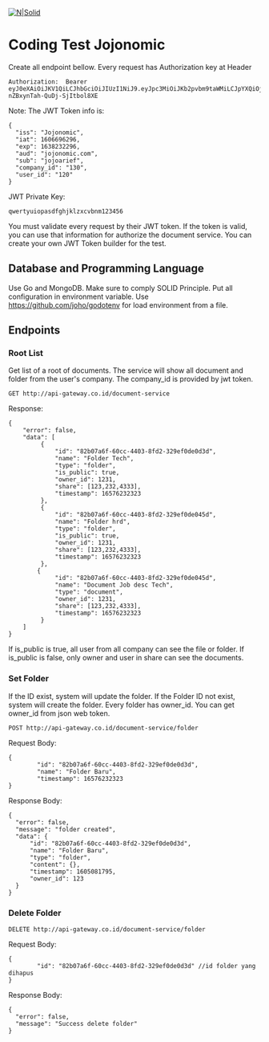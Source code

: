 

[![N|Solid](https://www.jojonomic.com/wp-content/uploads/2020/05/logo-jojonomic-with-ISO@2x-1.png)](https://jojonomic.com)

# Coding Test Jojonomic
Create all endpoint bellow. Every request has Authorization key at Header
```
Authorization:  Bearer eyJ0eXAiOiJKV1QiLCJhbGciOiJIUzI1NiJ9.eyJpc3MiOiJKb2pvbm9taWMiLCJpYXQiOjE2MDY2OTYyOTYsImV4cCI6MTYzODIzMjI5NiwiYXVkIjoiam9qb25vbWljLmNvbSIsInN1YiI6Impvam9hcmllZiIsImNvbXBhbnlfaWQiOiIxMzAiLCJ1c2VyX2lkIjoiMTIwIn0.jdnqi7hHmeeQlOJ1o-nZBxynTah-QuDj-SjItbol8XE
```
Note: The JWT Token info is:
```
{
  "iss": "Jojonomic",
  "iat": 1606696296,
  "exp": 1638232296,
  "aud": "jojonomic.com",
  "sub": "jojoarief",
  "company_id": "130",
  "user_id": "120"
}
```
JWT Private Key:
```
qwertyuiopasdfghjklzxcvbnm123456
```
You must validate every request by their JWT token. If the token is valid, you can use that information for authorize the document service. You can create your own JWT Token builder for the test.

## Database and Programming Language
Use Go and MongoDB. Make sure to comply SOLID Principle. Put all configuration in environment variable. Use https://github.com/joho/godotenv for load environment from a file.

## Endpoints
### Root List
Get list of a root of documents. The service will show all document and folder from the user's company. The company_id is provided by jwt token.
```
GET http://api-gateway.co.id/document-service
```
Response:
```
{
    "error": false,
    "data": [
         {
             "id": "82b07a6f-60cc-4403-8fd2-329ef0de0d3d",
             "name": "Folder Tech",
             "type": "folder",
             "is_public": true,
             "owner_id": 1231,
             "share": [123,232,4333],
             "timestamp": 16576232323
         },
         {
             "id": "82b07a6f-60cc-4403-8fd2-329ef0de045d",
             "name": "Folder hrd",
             "type": "folder",
             "is_public": true,
             "owner_id": 1231,
             "share": [123,232,4333],
             "timestamp": 16576232323
         },
        {
             "id": "82b07a6f-60cc-4403-8fd2-329ef0de045d",
             "name": "Document Job desc Tech",
             "type": "document",
             "owner_id": 1231,
             "share": [123,232,4333],
             "timestamp": 16576232323
         }
    ]
}
```
If is_public is true, all user from all company can see the file or folder. If is_public is false, only owner and user in share can see the documents.

### Set Folder
If the ID exist, system will update the folder. If the Folder ID not exist, system will create the folder. Every folder has owner_id. You can get owner_id from json web token.
```
POST http://api-gateway.co.id/document-service/folder
```
Request Body:
```
{
        "id": "82b07a6f-60cc-4403-8fd2-329ef0de0d3d",
        "name": "Folder Baru", 
        "timestamp": 16576232323
}
```
Response Body:
```
{
  "error": false,
  "message": "folder created",
  "data": {
      "id": "82b07a6f-60cc-4403-8fd2-329ef0de0d3d",
      "name": "Folder Baru",
      "type": "folder",
      "content": {},
      "timestamp": 1605081795, 
      "owner_id": 123
  }
}
```

### Delete Folder
```
DELETE http://api-gateway.co.id/document-service/folder
```
Request Body:
```
{
        "id": "82b07a6f-60cc-4403-8fd2-329ef0de0d3d" //id folder yang dihapus
}
```
Response Body:
```
{
  "error": false,
  "message": "Success delete folder"
}
```